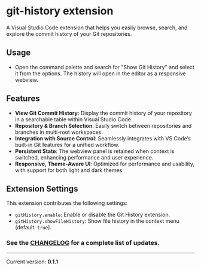# git-history extension

A Visual Studio Code extension that helps you easily browse, search, and explore the commit history of your Git repositories.

## Usage

- Open the command palette and search for "Show Git History" and select it from the options. The history will open in the editor as a responsive webview.

## Features
- **View Git Commit History**: Display the commit history of your repository in a searchable table within Visual Studio Code.
- **Repository & Branch Selection**: Easily switch between repositories and branches in multi-root workspaces.
- **Integration with Source Control**: Seamlessly integrates with VS Code’s built-in Git features for a unified workflow.
- **Persistent State**: The webview panel is retained when context is switched, enhancing performance and user experience.
- **Responsive, Theme-Aware UI**: Optimized for performance and usability, with support for both light and dark themes.

## Extension Settings

This extension contributes the following settings:

* `gitHistory.enable`: Enable or disable the Git History extension.
* `gitHistory.showFileHistory`: Show file history in the context menu (default: `true`).

### See the [CHANGELOG](./CHANGELOG.md) for a complete list of updates.

---

Current version: **0.1.1**

